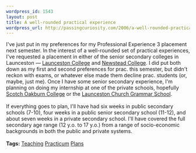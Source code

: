 ```yaml
--- 
wordpress_id: 1543
layout: post
title: A well-rounded practical experience
wordpress_url: http://passingcuriosity.com/2006/a-well-rounded-practical-experience/
---
```

I've just put in my preferences for my Professional Experience 3 placement next semester. In the interest of a well-rounded set of practical experiences, I've requested a placement in either of the  senior secondary colleges in Launceston &mdash; <a href="http://www.launc.tased.edu.au/">Launceston College</a> and <a href="http://www.newstead.tased.edu.au/">Newstead College</a>. I did put both down as my first and second preferences for prac. this semester, but didn't reckon with exams, or whatever else made them decline prac. students (or, maybe, just me). Once I have some senior secondary experience, I'm planning on doing my internship at one of the private schools, hopefully <a href="http://www.soc.tas.edu.au/">Scotch Oakburn College</a> or the <a href="http://www.lcgs.tas.edu.au/">Launceston Church Grammar School</a>.<br /><br />If everything goes to plan, I'll have had six weeks in public secondary schools (7-10), four weeks in a public senior secondary school (11-12), and about seven weeks in a private secondary school. I'll have covered the full secondary age range (12 y.o. to 17 y.o.) from a range of socio-economic backgrounds in both the public and private systems.<br /><br /><span class="tags"><strong>Tags:</strong><!--<br />--> <a rel="tag" href="http://del.icio.us/thsutton/teaching">Teaching</a><!--<br />--> <a rel="tag" href="http://del.icio.us/thsutton/practicum">Practicum</a><!--<br />--> <a rel="tag" href="http://del.icio.us/thsutton/plans">Plans</a><!--<br />--></span>
